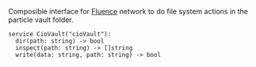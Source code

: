 Composible interface for [Fluence](https://fluence.dev) network to do file system actions in the particle vault folder. 

```
service CioVault("cioVault"):
  dir(path: string) -> bool
  inspect(path: string) -> []string
  write(data: string, path: string) -> bool
```